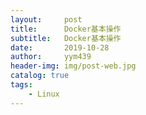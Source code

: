 ```yaml
---
layout:     post
title:      Docker基本操作
subtitle:   Docker基本操作
date:       2019-10-28
author:     yym439
header-img: img/post-web.jpg
catalog: true
tags:
    - Linux
---
```



